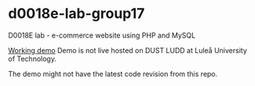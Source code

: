 # d0018e-lab-group17
D0018E lab - e-commerce website using PHP and MySQL

[Working demo]() Demo is not live
hosted on DUST LUDD at Luleå University of Technology.

The demo might not have the latest code revision from this repo.
